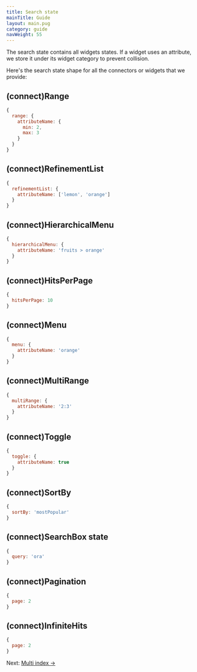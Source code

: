 ```yaml
---
title: Search state
mainTitle: Guide
layout: main.pug
category: guide
navWeight: 55
---
```


The search state contains all widgets states.
If a widget uses an attribute, we store it under its widget category to prevent collision.

Here's the search state shape for all the connectors or widgets that we provide:

## (connect)Range

```javascript
{
  range: {
    attributeName: {
      min: 2,
      max: 3
    }
  }
}
```

## (connect)RefinementList

```javascript
{
  refinementList: {
    attributeName: ['lemon', 'orange']
  }
}
```

## (connect)HierarchicalMenu

```javascript
{
  hierarchicalMenu: {
    attributeName: 'fruits > orange'
  }
}
```

## (connect)HitsPerPage

```javascript
{
  hitsPerPage: 10
}
```

## (connect)Menu

```javascript
{
  menu: {
    attributeName: 'orange'
  }
}
```

## (connect)MultiRange

```javascript
{
  multiRange: {
    attributeName: '2:3'
  }
}
```

## (connect)Toggle

```javascript
{
  toggle: {
    attributeName: true
  }
}
```

## (connect)SortBy

```javascript
{
  sortBy: 'mostPopular'
}
```

## (connect)SearchBox state

```javascript
{
  query: 'ora'
}
```

## (connect)Pagination

```javascript
{
  page: 2
}
```

## (connect)InfiniteHits

```javascript
{
  page: 2
}
```

<div class="guide-nav">
Next: <a href="/guide/Multi index.html">Multi index →</a>
</div>
